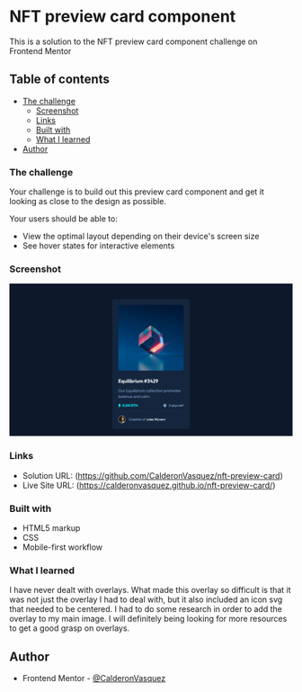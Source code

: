 # NFT preview card component

This is a solution to the NFT preview card component challenge on Frontend Mentor

## Table of contents

- [The challenge](#the-challenge)
  - [Screenshot](#screenshot)
  - [Links](#links)
  - [Built with](#built-with)
  - [What I learned](#what-i-learned)
- [Author](#author)


### The challenge

Your challenge is to build out this preview card component and get it looking as close to the design as possible.

Your users should be able to:

- View the optimal layout depending on their device's screen size
- See hover states for interactive elements

### Screenshot

![Screenshot](https://github.com/CalderonVasquez/nft-preview-card/blob/master/screenshot/NFT%20preview%20card%20component.png)

### Links

- Solution URL: (https://github.com/CalderonVasquez/nft-preview-card)
- Live Site URL: (https://calderonvasquez.github.io/nft-preview-card/)

### Built with

- HTML5 markup
- CSS
- Mobile-first workflow

### What I learned

I have never dealt with overlays. What made this overlay so difficult is that it was not just the overlay I had  to deal with, but it also included an icon svg that needed to be centered. I had to do some research in order to add the overlay to my main image. I will definitely being looking for more resources to get a good grasp on overlays.

## Author

- Frontend Mentor - [@CalderonVasquez](https://www.frontendmentor.io/profile/CalderonVasquez)
